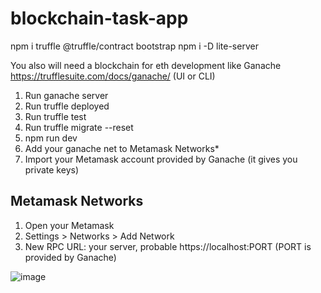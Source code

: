 ﻿# blockchain-task-app

npm i truffle @truffle/contract bootstrap
npm i -D lite-server

You also will need a blockchain for eth development like Ganache https://trufflesuite.com/docs/ganache/ (UI or CLI)

1. Run ganache server
2. Run truffle deployed
3. Run truffle test
4. Run truffle migrate --reset
5. npm run dev
6. Add your ganache net to Metamask Networks*
7. Import your Metamask account provided by Ganache (it gives you private keys)

## Metamask Networks
1. Open your Metamask
2. Settings > Networks > Add Network
3. New RPC URL: your server, probable https://localhost:PORT (PORT is provided by Ganache)

![image](https://user-images.githubusercontent.com/86263343/150706288-130fb421-f8b8-4459-a95a-2e4361369f82.png)
